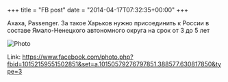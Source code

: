 +++
title = "FB post"
date = "2014-04-17T07:32:35+00:00"
+++

Ахаха, Passenger. За такое Харьков нужно присоединить к России в составе Ямало-Ненецкого автономного округа на срок от 3 до 5 лет

![Photo](https://scontent.xx.fbcdn.net/v/t1.0-0/q89/p130x130/10155221_10152159551502851_1697405422759917877_n.jpg?oh=8420637d5843d22ec6d6e5a4296bf0ee&oe=596A2909)


Link: https://www.facebook.com/photo.php?fbid=10152159551502851&set=a.10150579276797851.388577.630817850&type=3
